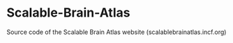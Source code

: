 Scalable-Brain-Atlas
====================

Source code of the Scalable Brain Atlas website (scalablebrainatlas.incf.org)
